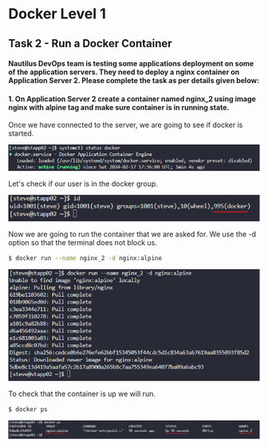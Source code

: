 # Docker Level 1

## Task 2 - Run a Docker Container

#### Nautilus DevOps team is testing some applications deployment on some of the application servers. They need to deploy a nginx container on Application Server 2. Please complete the task as per details given below:

#### 1. On Application Server 2 create a container named nginx_2 using image nginx with alpine tag and make sure container is in running state.

Once we have connected to the server, we are going to see if docker is started.

![systemctl status docker command](/img/DOCKER/DockerL01/Task02_01_systemctl_status_docker.png)

Let's check if our user is in the docker group.

![id command](/img/DOCKER/DockerL01/Task02_02_id.png)

Now we are going to run the container that we are asked for. We use the -d option so that the terminal does not block us.

```bash
$ docker run --name nginx_2 -d nginx:alpine
```

![docker run command](/img/DOCKER/DockerL01/Task02_03_docker_run.png)

To check that the container is up we will run.

```bash
$ docker ps
```

![docker ps command](/img/DOCKER/DockerL01/Task02_04_docker_ps.png)

